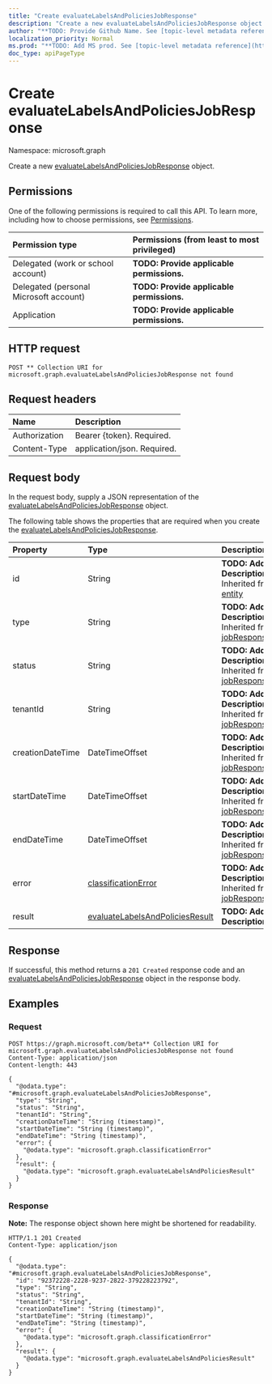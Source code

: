 ```yaml
---
title: "Create evaluateLabelsAndPoliciesJobResponse"
description: "Create a new evaluateLabelsAndPoliciesJobResponse object."
author: "**TODO: Provide Github Name. See [topic-level metadata reference](https://msgo.azurewebsites.net/add/document/guidelines/metadata.html#topic-level-metadata)**"
localization_priority: Normal
ms.prod: "**TODO: Add MS prod. See [topic-level metadata reference](https://msgo.azurewebsites.net/add/document/guidelines/metadata.html#topic-level-metadata)**"
doc_type: apiPageType
---
```


# Create evaluateLabelsAndPoliciesJobResponse
Namespace: microsoft.graph

Create a new [evaluateLabelsAndPoliciesJobResponse](../resources/evaluatelabelsandpoliciesjobresponse.md) object.

## Permissions
One of the following permissions is required to call this API. To learn more, including how to choose permissions, see [Permissions](/graph/permissions-reference).

|Permission type|Permissions (from least to most privileged)|
|:---|:---|
|Delegated (work or school account)|**TODO: Provide applicable permissions.**|
|Delegated (personal Microsoft account)|**TODO: Provide applicable permissions.**|
|Application|**TODO: Provide applicable permissions.**|

## HTTP request

<!-- {
  "blockType": "ignored"
}
-->
``` http
POST ** Collection URI for microsoft.graph.evaluateLabelsAndPoliciesJobResponse not found
```

## Request headers
|Name|Description|
|:---|:---|
|Authorization|Bearer {token}. Required.|
|Content-Type|application/json. Required.|

## Request body
In the request body, supply a JSON representation of the [evaluateLabelsAndPoliciesJobResponse](../resources/evaluatelabelsandpoliciesjobresponse.md) object.

The following table shows the properties that are required when you create the [evaluateLabelsAndPoliciesJobResponse](../resources/evaluatelabelsandpoliciesjobresponse.md).

|Property|Type|Description|
|:---|:---|:---|
|id|String|**TODO: Add Description** Inherited from [entity](../resources/entity.md)|
|type|String|**TODO: Add Description** Inherited from [jobResponseBase](../resources/jobresponsebase.md)|
|status|String|**TODO: Add Description** Inherited from [jobResponseBase](../resources/jobresponsebase.md)|
|tenantId|String|**TODO: Add Description** Inherited from [jobResponseBase](../resources/jobresponsebase.md)|
|creationDateTime|DateTimeOffset|**TODO: Add Description** Inherited from [jobResponseBase](../resources/jobresponsebase.md)|
|startDateTime|DateTimeOffset|**TODO: Add Description** Inherited from [jobResponseBase](../resources/jobresponsebase.md)|
|endDateTime|DateTimeOffset|**TODO: Add Description** Inherited from [jobResponseBase](../resources/jobresponsebase.md)|
|error|[classificationError](../resources/classificationerror.md)|**TODO: Add Description** Inherited from [jobResponseBase](../resources/jobresponsebase.md)|
|result|[evaluateLabelsAndPoliciesResult](../resources/evaluatelabelsandpoliciesresult.md)|**TODO: Add Description**|



## Response

If successful, this method returns a `201 Created` response code and an [evaluateLabelsAndPoliciesJobResponse](../resources/evaluatelabelsandpoliciesjobresponse.md) object in the response body.

## Examples

### Request
<!-- {
  "blockType": "request",
  "name": "create_evaluatelabelsandpoliciesjobresponse_from_"
}
-->
``` http
POST https://graph.microsoft.com/beta** Collection URI for microsoft.graph.evaluateLabelsAndPoliciesJobResponse not found
Content-Type: application/json
Content-length: 443

{
  "@odata.type": "#microsoft.graph.evaluateLabelsAndPoliciesJobResponse",
  "type": "String",
  "status": "String",
  "tenantId": "String",
  "creationDateTime": "String (timestamp)",
  "startDateTime": "String (timestamp)",
  "endDateTime": "String (timestamp)",
  "error": {
    "@odata.type": "microsoft.graph.classificationError"
  },
  "result": {
    "@odata.type": "microsoft.graph.evaluateLabelsAndPoliciesResult"
  }
}
```


### Response
**Note:** The response object shown here might be shortened for readability.
<!-- {
  "blockType": "response",
  "truncated": true,
  "@odata.type": "microsoft.graph.evaluateLabelsAndPoliciesJobResponse"
}
-->
``` http
HTTP/1.1 201 Created
Content-Type: application/json

{
  "@odata.type": "#microsoft.graph.evaluateLabelsAndPoliciesJobResponse",
  "id": "92372228-2228-9237-2822-379228223792",
  "type": "String",
  "status": "String",
  "tenantId": "String",
  "creationDateTime": "String (timestamp)",
  "startDateTime": "String (timestamp)",
  "endDateTime": "String (timestamp)",
  "error": {
    "@odata.type": "microsoft.graph.classificationError"
  },
  "result": {
    "@odata.type": "microsoft.graph.evaluateLabelsAndPoliciesResult"
  }
}
```

